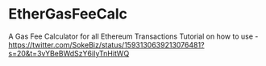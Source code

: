 # EtherGasFeeCalc

A Gas Fee Calculator for all Ethereum Transactions
Tutorial on how to use - https://twitter.com/SokeBiz/status/1593130639213076481?s=20&t=3vYBeBWdSzY6iIyTnHitWQ
